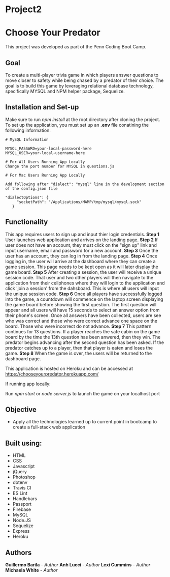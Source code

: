 # Project2

# **Choose Your Predator**

This project was developed as part of the Penn Coding Boot Camp.

## Goal
To create a multi-player trivia game in which players answer questions to move closer to safety while being chased by a predator of their choice. The goal is to build this game by leveraging relational database technology, specifically MYSQL and NPM helper package, Sequelize. 

## Installation and Set-up
Make sure to run *npm install* at the root directory after cloning the project.
To set up the application, you must set up an **.env** file conatining the following information:
```
# MySQL Information

MYSQL_PASSWRD=your-local-password-here
MYSQL_USER=your-local-username-here

# For All Users Running App Locally
Change the port number for MYSQL in questions.js

# For Mac Users Running App Locally

Add following after "dialect": "mysql" line in the development section of the config.json file

"dialectOptions": {
     "socketPath": "/Applications/MAMP/tmp/mysql/mysql.sock"
   }

```

## Functionality
This app requires users to sign up and input thier login credentials.
    **Step 1** User launches web application and arrives on the landing page.
    **Step 2** If user does not have an account, they must click on the "sign up" link and input username, email and password for a new account.
    **Step 3** Once the user has an account, they can log in from the landing page.
    **Step 4** Once logging in, the user will arrive at the dashboard where they can create a game session. This page needs to be kept open as it will later display the game board. 
    **Step 5** After creating a session, the user will receive a unique session code. That user and two other players will then navigate to the application from their cellphones where they will login to the application and click 'join a session' from the dahsboard. This is where all users will input the unique session code.
    **Step 6** Once all players have successfully logged into the game, a countdown will commence on the laptop screen displaying the game board before showing the first question. The first question will appear and all users will have 15 seconds to select an answer option from their phone's screen. Once all answers have been collected, users are see who was correct and those who were correct advance one space on the board. Those who were incorrect do not advance. 
    **Step 7** This pattern continues for 13 questions. If a player reaches the safe cabin on the game board by the time the 13th question has been anwered, then they win. The predator begins advancing after the second question has been asked. If the predator catches up to a player, then that player is eaten and loses the game. 
    **Step 8** When the game is over, the users will be returned to the dashboard page. 

This application is hosted on Heroku and can be accessed at https://chooseyourpredator.herokuapp.com/

If running app locally: 

Run *npm start* or *node server.js* to launch the game on your localhost port

## Objective
* Apply all the technologies learned up to current point in bootcamp to create a full-stack web application


## Built using:

* HTML
* CSS
* Javascript
* jQuery
* Photoshop
* dotenv
* Travis CI
* ES Lint
* Handlebars
* Passport
* Firebase
* MySQL
* Node.JS
* Sequelize
* Express
* Heroku

## Authors
**Guillermo Barila** - *Author*
**Anh Lucci** - *Author*
**Lexi Cummins** - *Author*
**Michaela White** - *Author*



